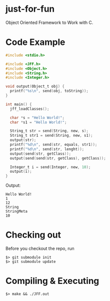# just-for-fun
Object Oriented Framework to Work with C.

# Code Example
```C
#include <stdio.h>

#include <JFF.h>
#include <Object.h>
#include <String.h>
#include <Integer.h>

void output(Object_t obj) {
  printf("%s\n", send(obj, toString));
}

int main() {
  jff_loadClasses();

  char *s = "Hello World!";
  char *s1 = "Hello World!";

  String_t str = send(String, new, s);
  String_t str1 = send(String, new, s1);
  output(str);
  printf("%d\n", send(str, equals, str1));
  printf("%d\n", send(str, lenght));
  output(send(str, getClass));
  output(send(send(str, getClass), getClass));

  Integer_t i = send(Integer, new, 10);
  output(i);
}
```
Output:
```
Hello World!
1
12
String
StringMeta
10
```
# Checking out
Before you checkout the repo, run

```
$> git submodule init
$> git submodule update
```

# Compiling & Executing 
```$> make && ./JFF.out``` 
